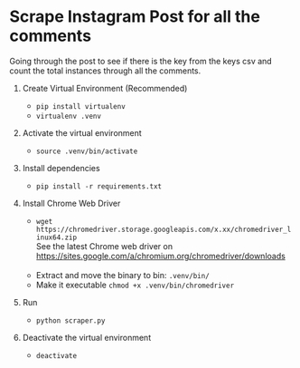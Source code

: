 # Scrape Instagram Post for all the comments
Going through the post to see if there is the key from the keys csv and count the total instances through all the comments.

1. Create Virtual Environment (Recommended)<br/> 
    - `pip install virtualenv`
    - `virtualenv .venv`  
    
2. Activate the virtual environment
    - `source .venv/bin/activate`

3. Install dependencies
    - `pip install -r requirements.txt`

4. Install Chrome Web Driver
    - `wget https://chromedriver.storage.googleapis.com/x.xx/chromedriver_linux64.zip` <br>
    See the latest Chrome web driver on https://sites.google.com/a/chromium.org/chromedriver/downloads <br /> <br />
    - Extract and move the binary to bin: `.venv/bin/`
    - Make it executable `chmod +x .venv/bin/chromedriver`

5. Run 
    - `python scraper.py`
 
6. Deactivate the virtual environment
    - `deactivate`
